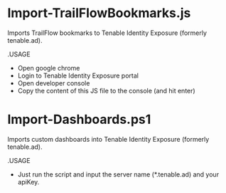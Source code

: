 # Import-TrailFlowBookmarks.js
Imports TrailFlow bookmarks to Tenable Identity Exposure (formerly tenable.ad).

.USAGE
  -  Open google chrome
  -  Login to Tenable Identity Exposure portal
  -  Open developer console
  -  Copy the content of this JS file to the console (and hit enter)

# Import-Dashboards.ps1
Imports custom dashboards into Tenable Identity Exposure (formerly tenable.ad).

.USAGE
  -  Just run the script and input the server name (*.tenable.ad) and your apiKey.
